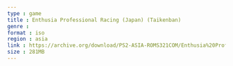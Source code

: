```yaml
---
type : game
title : Enthusia Professional Racing (Japan) (Taikenban)
genre : 
format : iso
region : asia
link : https://archive.org/download/PS2-ASIA-ROMS321COM/Enthusia%20Professional%20Racing%20%28Japan%29%20%28Taikenban%29.7z
size : 281MB
---
```

